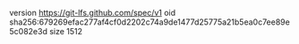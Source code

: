 version https://git-lfs.github.com/spec/v1
oid sha256:679269efac277af4cf0d2202c74a9de1477d25775a21b5ea0c7ee89e5c082e3d
size 1512
